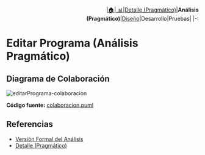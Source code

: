<div align=right>
 
|[🏠️](../../../README.md)|[ 📊](https://raw.githubusercontent.com/mmasias/pySigHor/main/images/RUP/99-seguimiento/diagrama-contexto-administrador.svg)|[Detalle (Pragmático)](../../../00-casos-uso/02-detalle/editarPrograma/README.md)|**Análisis (Pragmático)**|[Diseño](../../../../RUP/02-diseno/casos-uso/editarPrograma/README.md)|Desarrollo|Pruebas|
|-:
</div>

# Editar Programa (Análisis Pragmático)

## Diagrama de Colaboración

![editarPrograma-colaboracion](../../../../../images/RUP/01-analisis/casos-uso/editarPrograma/colaboracion.svg)

**Código fuente:** [colaboracion.puml](../../../../RUP/01-analisis/casos-uso/editarPrograma/colaboracion.puml)

## Referencias

- [Versión Formal del Análisis](../../../../RUP/01-analisis/casos-uso/editarPrograma/README.md)
- [Detalle (Pragmático)](../../../00-casos-uso/02-detalle/editarPrograma/README.md)
